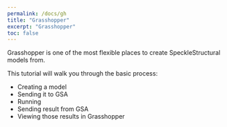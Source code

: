 ```yaml
---
permalink: /docs/gh
title: "Grasshopper"
excerpt: "Grasshopper"
toc: false
---
```


Grasshopper is one of the most flexible places to create SpeckleStructural models from.

This tutorial will walk you through the basic process:

* Creating a model
* Sending it to GSA
* Running
* Sending result from GSA
* Viewing those results in Grasshopper